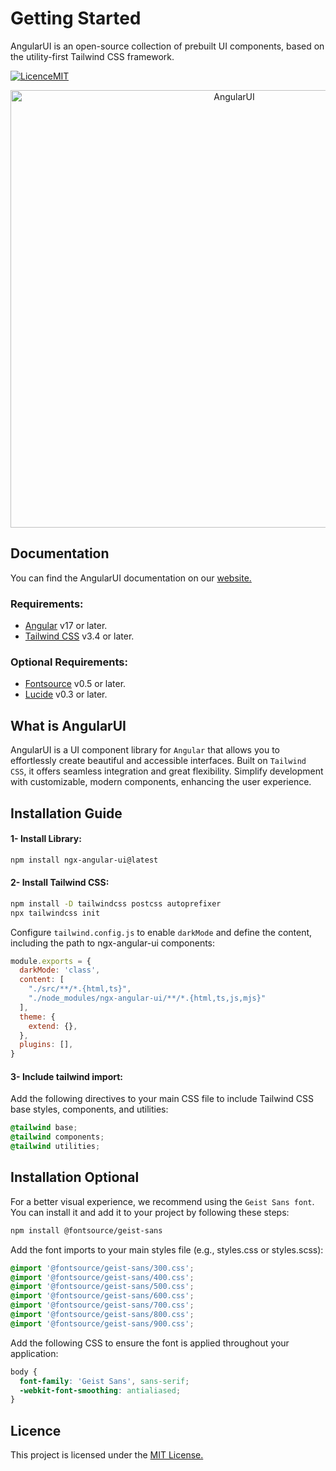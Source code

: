 # Getting Started

AngularUI is an open-source collection of prebuilt UI components, based on the utility-first Tailwind CSS framework.

[![LicenceMIT](https://camo.githubusercontent.com/a4426cbe5c21edb002526331c7a8fbfa089e84a550567b02a0d829a98b136ad0/68747470733a2f2f696d672e736869656c64732e696f2f62616467652f4c6963656e73652d4d49542d79656c6c6f772e737667)](https://opensource.org/license/MIT)

<div align="center">
  <img src="https://raw.githubusercontent.com/sergiocode91/ngx-angular-ui/main/projects/documentation/src/assets/cover-readme.webp" alt="AngularUI" width="700">
</div>

## Documentation

You can find the AngularUI documentation on our [website.](https://www.angularui.dev/)

### Requirements:

* [Angular](https://www.angular.dev/) v17 or later.
* [Tailwind CSS](https://tailwindcss.com/) v3.4 or later.

### Optional Requirements:

* [Fontsource](https://fontsource.org/) v0.5 or later.
* [Lucide](https://lucide.dev/) v0.3 or later.

## What is AngularUI

AngularUI is a UI component library for `Angular` that allows you to effortlessly create beautiful and accessible interfaces. Built on `Tailwind CSS`, it offers seamless integration and great flexibility. Simplify development with customizable, modern components, enhancing the user experience.

## Installation Guide

#### 1- Install Library:

```bash
npm install ngx-angular-ui@latest
```

#### 2- Install Tailwind CSS:

```bash
npm install -D tailwindcss postcss autoprefixer
npx tailwindcss init
```

Configure `tailwind.config.js` to enable `darkMode` and define the content, including the path to ngx-angular-ui components:

```javascript
module.exports = {
  darkMode: 'class',
  content: [
    "./src/**/*.{html,ts}",
    "./node_modules/ngx-angular-ui/**/*.{html,ts,js,mjs}"
  ],
  theme: {
    extend: {},
  },
  plugins: [],
}
```

#### 3- Include tailwind import:

Add the following directives to your main CSS file to include Tailwind CSS base styles, components, and utilities:

```css
@tailwind base;
@tailwind components;
@tailwind utilities;
```

## Installation Optional

For a better visual experience, we recommend using the `Geist Sans font`. You can install it and add it to your project by following these steps:

```bash
npm install @fontsource/geist-sans
```

Add the font imports to your main styles file (e.g., styles.css or styles.scss):

```css
@import '@fontsource/geist-sans/300.css';
@import '@fontsource/geist-sans/400.css';
@import '@fontsource/geist-sans/500.css';
@import '@fontsource/geist-sans/600.css';
@import '@fontsource/geist-sans/700.css';
@import '@fontsource/geist-sans/800.css';
@import '@fontsource/geist-sans/900.css';
```

Add the following CSS to ensure the font is applied throughout your application:

```css
body {
  font-family: 'Geist Sans', sans-serif;
  -webkit-font-smoothing: antialiased;
}
```

## Licence

This project is licensed under the [MIT License.](https://opensource.org/license/MIT)
